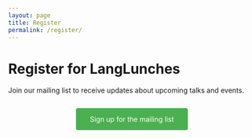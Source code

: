 ```yaml
---
layout: page
title: Register
permalink: /register/
---
```


# Register for LangLunches

Join our mailing list to receive updates about upcoming talks and events.

<div style="text-align: center; margin: 2em;">
  <a href="https://docs.google.com/forms/d/e/1FAIpQLScuVIskcUiXhDBV5XwT_KAQIO0OMFVZHKOC2ubPMFnkTW9DdA/viewform?usp=sharing" 
     class="button" 
     style="display: inline-block; padding: 1em 2em; background-color: #4CAF50; color: white; text-decoration: none; border-radius: 4px;">
    Sign up for the mailing list
  </a>
</div>
